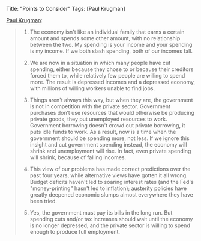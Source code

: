 Title: "Points to Consider"
Tags: [Paul Krugman]

[Paul Krugman][1]:

>  1. The economy isn't like an individual family that earns a certain amount
>     and spends some other amount, with no relationship between the two. My
>     spending is your income and your spending is my income. If we both slash
>     spending, both of our incomes fall.
>
>  2. We are now in a situation in which many people have cut spending, either
>     because they chose to or because their creditors forced them to, while
>     relatively few people are willing to spend more. The result is depressed
>     incomes and a depressed economy, with millions of willing workers unable
>     to find jobs.
>
>  3. Things aren't always this way, but when they are, the government is not
>     in competition with the private sector. Government purchases don’t use
>     resources that would otherwise be producing private goods, they put
>     unemployed resources to work. Government borrowing doesn't crowd out
>     private borrowing, it puts idle funds to work. As a result, now is a time
>     when the government should be spending more, not less. If we ignore this
>     insight and cut government spending instead, the economy will shrink and
>     unemployment will rise. In fact, even private spending will shrink,
>     because of falling incomes.
>
>  4. This view of our problems has made correct predictions over the past four
>     years, while alternative views have gotten it all wrong. Budget deficits
>     haven't led to soaring interest rates (and the Fed's "money-printing"
>     hasn't led to inflation); austerity policies have greatly deepened
>     economic slumps almost everywhere they have been tried.
>
>  5. Yes, the government must pay its bills in the long run. But spending cuts
>     and/or tax increases should wait until the economy is no longer
>     depressed, and the private sector is willing to spend enough to produce
>     full employment.


[1]: http://krugman.blogs.nytimes.com/2013/04/27/the-ignoramus-strategy/
